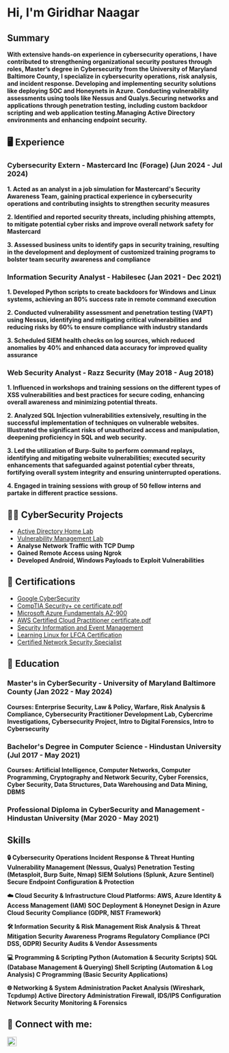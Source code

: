 <h1>Hi, I'm Giridhar Naagar </h1>

<h2> Summary </h2>

 <b> With extensive hands-on experience in cybersecurity operations, I have contributed to strengthening organizational security postures through roles, Master’s degree in Cybersecurity from the University of Maryland Baltimore County, I specialize in cybersecurity operations, risk analysis, and incident response. Developing and implementing security solutions like deploying SOC and Honeynets in Azure. Conducting vulnerability assessments using tools like Nessus and Qualys.Securing networks and applications through penetration testing, including custom backdoor scripting and web application testing.Managing Active Directory environments and enhancing endpoint security.</b>

<h2> 🖥️ Experience </h2> 

 <h3> Cybersecurity Extern - Mastercard Inc (Forage) (Jun 2024 - Jul 2024) </h3>
 
   <b> 1. Acted as an analyst in a job simulation for Mastercard's Security Awareness Team, gaining practical experience in cybersecurity operations and contributing insights to strengthen security measures </b> 

   <b> 2. Identified and reported security threats, including phishing attempts, to mitigate potential cyber risks and improve overall network safety for Mastercard </b>

   <b> 3. Assessed business units to identify gaps in security training, resulting in the development and deployment of customized training programs to bolster team security awareness and compliance </b>


 <h3> Information Security Analyst - Habilesec (Jan 2021 - Dec 2021) </h3>
 
   <b> 1. Developed Python scripts to create backdoors for Windows and Linux systems, achieving an 80% success rate in remote command execution </b> 

   <b> 2. Conducted vulnerability assessment and penetration testing (VAPT) using Nessus, identifying and mitigating critical vulnerabilities and reducing risks by 60% to ensure compliance with industry standards </b>

   <b> 3.  Scheduled SIEM health checks on log sources, which reduced anomalies by 40% and enhanced data accuracy for improved quality assurance </b>


 <h3> Web Security Analyst - Razz Security (May 2018 - Aug 2018) </h3>
 
   <b> 1. Influenced in workshops and training sessions on the different types of XSS vulnerabilities and best practices for secure coding, enhancing overall awareness and minimizing potential threats.</b> 
 
   <b> 2. Analyzed SQL Injection vulnerabilities extensively, resulting in the successful implementation of techniques on vulnerable websites. Illustrated the significant risks of unauthorized access and manipulation, deepening proficiency in SQL and web security. </b>
   
   <b> 3. Led the utilization of Burp-Suite to perform command replays, identifying and mitigating website vulnerabilities; executed security enhancements that safeguarded against potential cyber threats, fortifying overall system integrity and ensuring uninterrupted operations.</b>
   
   <b> 4. Engaged in training sessions with group of 50 fellow interns and partake in different practice sessions.</b>

<h2>👨‍💻 CyberSecurity Projects </h2>

- [Active Directory Home Lab](https://github.com/GiridharNaagar/Active-Directory-Home-Lab-)
- [Vulnerability Management Lab](https://github.com/GiridharNaagar/Vulnerability-Management-Lab)
- <b> Analyse Network Traffic with TCP Dump </b>
- <b> Gained Remote Access using Ngrok </b>
- <b> Developed Android, Windows Payloads to Exploit Vulnerabilities </b>

<h2> 📃 Certifications </h2>

- [Google CyberSecurity](https://rb.gy/9vn41i) 
- [CompTIA Security+ ce certificate.pdf](https://github.com/user-attachments/files/18287277/CompTIA.Security%2B.ce.certificate.pdf)
- [Microsoft Azure Fundamentals AZ-900](https://rb.gy/g15mwi)
- [AWS Certified Cloud Practitioner certificate.pdf](https://github.com/userattachments/files/18287288/AWS.Certified.Cloud.Practitioner.certificate.pdf)
- [Security Information and Event Management](https://rb.gy/v9jymw)
- [Learning Linux for LFCA Certification](https://rb.gy/cvkyr5)
- [Certified Network Security Specialist](https://rb.gy/2d6ty3)

<h2> 📖 Education </h2>

<h3> Master's in CyberSecurity  - University of Maryland Baltimore County (Jan 2022 - May 2024) </h3> 
     <b> Courses: Enterprise Security, Law & Policy, Warfare, Risk Analysis & Compliance, Cybersecurity Practitioner Development   Lab, Cybercrime Investigations, Cybersecurity Project, Intro to Digital Forensics, Intro to Cybersecurity </b>
   
<h3> Bachelor's Degree in Computer Science - Hindustan University (Jul 2017 - May 2021) </h3> 
     <b> Courses: Artificial Intelligence, Computer Networks, Computer Programming, Cryptography and Network Security, Cyber Forensics, Cyber Security, Data Structures, Data Warehousing and Data Mining, DBMS</b>  
   
<h3> Professional Diploma in CyberSecurity and Management - Hindustan University (Mar 2020 - May 2021) </h3>

<h2> Skills </h2> 
<b>
     
🔒 Cybersecurity Operations
Incident Response & Threat Hunting
Vulnerability Management (Nessus, Qualys)
Penetration Testing (Metasploit, Burp Suite, Nmap)
SIEM Solutions (Splunk, Azure Sentinel)
Secure Endpoint Configuration & Protection

☁️ Cloud Security & Infrastructure
Cloud Platforms: AWS, Azure
Identity & Access Management (IAM)
SOC Deployment & Honeynet Design in Azure
Cloud Security Compliance (GDPR, NIST Framework)

🛠️ Information Security & Risk Management
Risk Analysis & Threat Mitigation
Security Awareness Programs
Regulatory Compliance (PCI DSS, GDPR)
Security Audits & Vendor Assessments

💻 Programming & Scripting
Python (Automation & Security Scripts)
SQL (Database Management & Querying)
Shell Scripting (Automation & Log Analysis)
C Programming (Basic Security Applications)

🌐 Networking & System Administration
Packet Analysis (Wireshark, Tcpdump)
Active Directory Administration
Firewall, IDS/IPS Configuration
Network Security Monitoring & Forensics
</b>

 <h2> 🤳 Connect with me:</h2>

[<img align="left" alt="| LinkedIn" width="22px" src="https://cdn.jsdelivr.net/npm/simple-icons@v3/icons/linkedin.svg" />][linkedin]

[linkedin]: https://www.linkedin.com/in/srinivasgiridharnaagar-tangutur/
